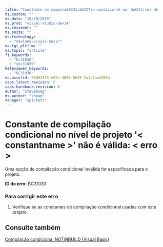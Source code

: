 ```yaml
---
title: "Constante de compila&#231;&#227;o condicional no n&#237;vel de projeto &#39;&lt; constantname &gt;&#39; n&#227;o &#233; v&#225;lida: &lt; erro &gt; | Microsoft Docs"
ms.custom: ""
ms.date: "10/29/2016"
ms.prod: "visual-studio-dev14"
ms.reviewer: ""
ms.suite: ""
ms.technology: 
  - "devlang-visual-basic"
ms.tgt_pltfrm: ""
ms.topic: "article"
f1_keywords: 
  - "bc31030"
  - "vbc31030"
helpviewer_keywords: 
  - "BC31030"
ms.assetid: 98d02478-e60a-4096-8d99-5a1a7aa1960a
caps.latest.revision: 8
caps.handback.revision: 8
author: "stevehoag"
ms.author: "shoag"
manager: "wpickett"
---
```

# Constante de compila&#231;&#227;o condicional no n&#237;vel de projeto &#39;&lt; constantname &gt;&#39; n&#227;o &#233; v&#225;lida: &lt; erro &gt;
Uma opção de compilação condicional inválida for especificada para o projeto.  
  
 **ID do erro:** BC31030  
  
### Para corrigir este erro  
  
1.  Verifique se as constantes de compilação condicional usadas com este projeto.  
  
## Consulte também  
 [Compilação condicional NOTINBUILD \(Visual Basic\)](http://msdn.microsoft.com/pt-br/ad1e35e0-935e-4a35-a2ae-738bcf2a9240)